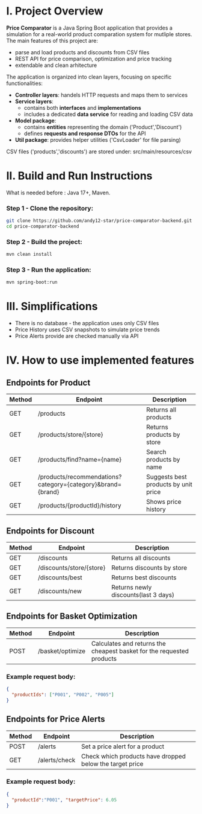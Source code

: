 # I. Project Overview
**Price Comparator** is a Java Spring Boot application that provides a simulation for a real-world product comparation system for mutliple stores.
The main features of this project are:
* parse and load products and discounts from CSV files
* REST API for price comparison, optimization and price tracking
* extendable and clean arhitecture

The application is organized into clean layers, focusing on specific functionalities:
- **Controller layers**: handels HTTP requests and maps them to services
- **Service layers**:
  - contains both **interfaces** and **implementations**
  - includes a dedicated **data service** for reading and loading CSV data
- **Model package**:
  - contains **entities** representing the domain ('Product','Discount')
  - defines **requests and response DTOs** for the API
- **Util package**: provides helper utilities ('CsvLoader' for file parsing)

 CSV files ('products','discounts') are stored under: src/main/resources/csv

# II. Build and Run Instructions
What is needed before : Java 17+, Maven.
### Step 1 - Clone the repository: 
```bash
git clone https://github.com/andy12-star/price-comparator-backend.git
cd price-comparator-backend
```
### Step 2 - Build the project: 
```bash
mvn clean install
```
### Step 3 - Run the application: 
```bash
mvn spring-boot:run
```
# III. Simplifications
* There is no database - the application uses only CSV files
* Price History uses CSV snapshots to simulate price trends
* Price Alerts provide are checked manually via API
  
# IV. How to use implemented features
## Endpoints for Product
| Method | Endpoint | Description |
|-------|----------|-------------|
| GET   | /products  | Returns all products |
|GET| /products/store/{store}|Returns products by store|
|GET|/products/find?name={name}|Search products by name|
|GET|/products/recommendations?category={category}&brand={brand}| Suggests best products by unit price|
|GET|/products/{productId}/history|Shows price history|

## Endpoints for Discount
| Method | Endpoint | Description |
|-------|----------|-------------|
| GET   | /discounts  | Returns all discounts |
|GET| /discounts/store/{store}|Returns discounts by store|
|GET|/discounts/best|Returns best discounts|
|GET|/discounts/new| Returns newly discounts(last 3 days)|

## Endpoints for Basket Optimization
| Method | Endpoint | Description |
|-------|----------|-------------|
| POST   | /basket/optimize  | Calculates and returns the cheapest basket for the requested products |
### Example request body:
```json
{
  "productIds": ["P001", "P002", "P005"]
}
```
## Endpoints for Price Alerts
| Method | Endpoint | Description |
|-------|----------|-------------|
| POST   | /alerts  | Set a price alert for a product |
|GET| /alerts/check |Check which products have dropped below the target price|
### Example request body:
```json
{
  "productId":"P001", "targetPrice": 6.05
}
```
